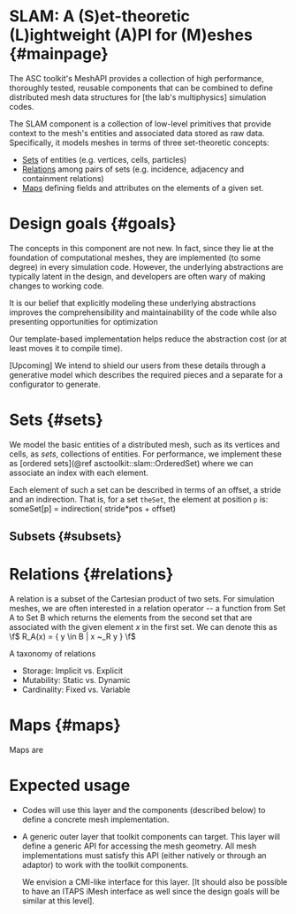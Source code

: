 SLAM: A (S)et-theoretic (L)ightweight (A)PI for (M)eshes {#mainpage}
=========

The ASC toolkit's MeshAPI provides a collection of high performance, thoroughly tested, reusable components that can be combined to define distributed mesh data structures for [the lab's multiphysics] simulation codes. 

The SLAM component is a collection of low-level primitives that provide context to the mesh's entities and associated data stored as raw data. Specifically, it models meshes in terms of three set-theoretic concepts: 

* [Sets](#sets) of entities (e.g. vertices, cells, particles)
* [Relations](#relations) among pairs of sets (e.g. incidence, adjacency and containment relations)
* [Maps](#maps) defining fields and attributes on the elements of a given set. 

<!--    (see ['components' section](@ref #components) for more detail) -->

# Design goals {#goals}

The concepts in this component are not new. In fact, since they lie at the foundation of computational meshes, they are implemented (to some degree) in every simulation code.  However, the underlying abstractions are typically latent in the design, and developers are often wary of making changes to working code.

It is our belief that explicitly modeling these underlying abstractions improves the comprehensibility and maintainability of the code while also presenting opportunities for optimization
<!-- (e.g. we can define some constants at compile time, when they are known). -->

Our template-based implementation helps reduce the abstraction cost (or at least moves it to compile time).

[Upcoming]
We intend to shield our users from these details through a generative model which describes the required pieces and a separate for a configurator to generate.

# Sets {#sets}

We model the basic entities of a distributed mesh, such as its vertices and cells, as *sets*, collections of entities. For performance, we implement these as [ordered sets](@ref asctoolkit::slam::OrderedSet)
where we can associate an index with each element.

Each element of such a set can be described in terms of an offset, a stride and an indirection.
That is, for a set `theSet`, the element at position `p` is:
    someSet[p] = indirection( stride*pos + offset) 

## Subsets {#subsets}


# Relations {#relations}

A relation is a subset of the Cartesian product of two sets.
For simulation meshes, we are often interested in a relation operator -- a function from Set A to Set B which returns the elements from the second set that are associated with the given element *x* in the first set.  We can denote this as \f$ R_A(x) = \{ y \in B | x ~_R y \} \f$ 

A taxonomy of relations
* Storage: Implicit vs. Explicit
* Mutability: Static vs. Dynamic
* Cardinality: Fixed vs. Variable




# Maps {#maps}

Maps are


# Expected usage
* Codes will use this layer and the components (described below) to define a concrete mesh implementation.
          
* A generic outer layer that toolkit components can target.
  This layer will define a generic API for accessing the mesh geometry.
  All mesh implementations must satisfy this API (either natively or through an adaptor) to work with the toolkit components.  
          
  We envision a CMI-like interface for this layer.
  [It should also be possible to have an ITAPS iMesh interface as well since the design goals will be similar at this level].
  
  
  
  <!--
-- example [OrderedSet](@ref asctoolkit::slam::OrderedSet)
-->
  